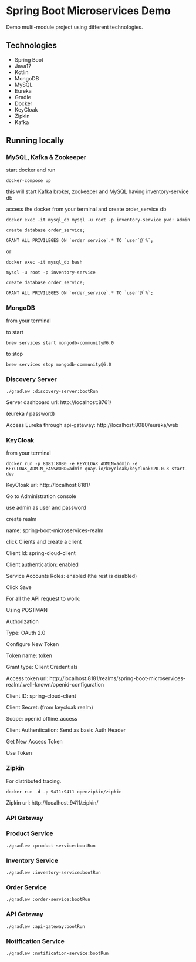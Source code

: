 # Spring Boot Microservices Demo
Demo multi-module project using different technologies.
## Technologies

- Spring Boot
- Java17
- Kotlin
- MongoDB
- MySQL
- Eureka
- Gradle
- Docker
- KeyCloak
- Zipkin
- Kafka

## Running locally
### MySQL, Kafka & Zookeeper
start docker and run
```commandline
docker-compose up
```
this will start Kafka broker, zookeeper and MySQL having inventory-service db

access the docker from your terminal and create order_service db
```commandline
docker exec -it mysql_db mysql -u root -p inventory-service pwd: admin

create database order_service;

GRANT ALL PRIVILEGES ON `order_service`.* TO `user`@`%`;
```
or
```commandline
docker exec -it mysql_db bash

mysql -u root -p inventory-service

create database order_service;

GRANT ALL PRIVILEGES ON `order_service`.* TO `user`@`%`;
```
### MongoDB
from your terminal

to start
```commandline
brew services start mongodb-community@6.0
```
to stop
```commandline
brew services stop mongodb-community@6.0
```
### Discovery Server
```commandline
./gradlew :discovery-server:bootRun
```
Server dashboard url: http://localhost:8761/

(eureka / password)

Access Eureka through api-gateway: http://localhost:8080/eureka/web
### KeyCloak
from your terminal
```commandline
docker run -p 8181:8080 -e KEYCLOAK_ADMIN=admin -e KEYCLOAK_ADMIN_PASSWORD=admin quay.io/keycloak/keycloak:20.0.3 start-dev
```
KeyCloak url: http://localhost:8181/

Go to Administration console

use admin as user and password

create realm

name: spring-boot-microservices-realm

click Clients and create a client

Client Id: spring-cloud-client

Client authentication: enabled

Service Accounts Roles: enabled (the rest is disabled)

Click Save

For all the API request to work:

Using POSTMAN

Authorization

Type: OAuth 2.0

Configure New Token

Token name: token

Grant type: Client Credentials

Access token url: http://localhost:8181/realms/spring-boot-microservices-realm/.well-known/openid-configuration

Client ID: spring-cloud-client

Client Secret: (from keycloak realm)

Scope: openid offline_access

Client Authentication: Send as basic Auth Header

Get New Access Token

Use Token

### Zipkin
For distributed tracing.

```commandline
docker run -d -p 9411:9411 openzipkin/zipkin
```
Zipkin url: http://localhost:9411/zipkin/


### API Gateway
### Product Service
```commandline
./gradlew :product-service:bootRun
```
### Inventory Service
```commandline
./gradlew :inventory-service:bootRun
```
### Order Service
```commandline
./gradlew :order-service:bootRun
```
### API Gateway
```commandline
./gradlew :api-gateway:bootRun
```
### Notification Service
```commandline
./gradlew :notification-service:bootRun
```